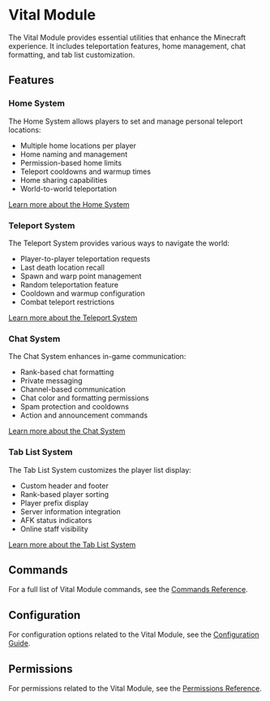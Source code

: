 # Vital Module

The Vital Module provides essential utilities that enhance the Minecraft experience. It includes teleportation features, home management, chat formatting, and tab list customization.

## Features

### Home System

The Home System allows players to set and manage personal teleport locations:

- Multiple home locations per player
- Home naming and management
- Permission-based home limits
- Teleport cooldowns and warmup times
- Home sharing capabilities
- World-to-world teleportation

[Learn more about the Home System](home.md)

### Teleport System

The Teleport System provides various ways to navigate the world:

- Player-to-player teleportation requests
- Last death location recall
- Spawn and warp point management
- Random teleportation feature
- Cooldown and warmup configuration
- Combat teleport restrictions

[Learn more about the Teleport System](teleport.md)

### Chat System

The Chat System enhances in-game communication:

- Rank-based chat formatting
- Private messaging
- Channel-based communication
- Chat color and formatting permissions
- Spam protection and cooldowns
- Action and announcement commands

[Learn more about the Chat System](chat.md)

### Tab List System

The Tab List System customizes the player list display:

- Custom header and footer
- Rank-based player sorting
- Player prefix display
- Server information integration
- AFK status indicators
- Online staff visibility

[Learn more about the Tab List System](tab.md)

## Commands

For a full list of Vital Module commands, see the [Commands Reference](../commands.md#vital-module-commands).

## Configuration

For configuration options related to the Vital Module, see the [Configuration Guide](../configuration.md#vital-configuration-vitalyml).

## Permissions

For permissions related to the Vital Module, see the [Permissions Reference](../permissions.md#vital-permissions).
